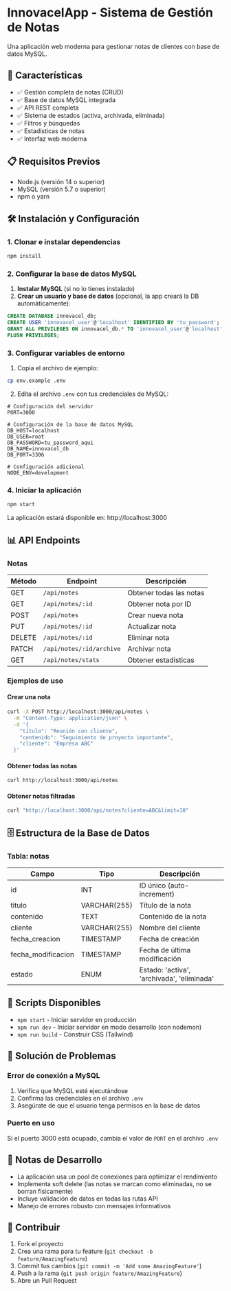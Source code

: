 # InnovacelApp - Sistema de Gestión de Notas

Una aplicación web moderna para gestionar notas de clientes con base de datos MySQL.

## 🚀 Características

- ✅ Gestión completa de notas (CRUD)
- ✅ Base de datos MySQL integrada
- ✅ API REST completa
- ✅ Sistema de estados (activa, archivada, eliminada)
- ✅ Filtros y búsquedas
- ✅ Estadísticas de notas
- ✅ Interfaz web moderna

## 📋 Requisitos Previos

- Node.js (versión 14 o superior)
- MySQL (versión 5.7 o superior)
- npm o yarn

## 🛠️ Instalación y Configuración

### 1. Clonar e instalar dependencias

```bash
npm install
```

### 2. Configurar la base de datos MySQL

1. **Instalar MySQL** (si no lo tienes instalado)
2. **Crear un usuario y base de datos** (opcional, la app creará la DB automáticamente):

```sql
CREATE DATABASE innovacel_db;
CREATE USER 'innovacel_user'@'localhost' IDENTIFIED BY 'tu_password';
GRANT ALL PRIVILEGES ON innovacel_db.* TO 'innovacel_user'@'localhost';
FLUSH PRIVILEGES;
```

### 3. Configurar variables de entorno

1. Copia el archivo de ejemplo:
```bash
cp env.example .env
```

2. Edita el archivo `.env` con tus credenciales de MySQL:
```env
# Configuración del servidor
PORT=3000

# Configuración de la base de datos MySQL
DB_HOST=localhost
DB_USER=root
DB_PASSWORD=tu_password_aqui
DB_NAME=innovacel_db
DB_PORT=3306

# Configuración adicional
NODE_ENV=development
```

### 4. Iniciar la aplicación

```bash
npm start
```

La aplicación estará disponible en: http://localhost:3000

## 📊 API Endpoints

### Notas

| Método | Endpoint | Descripción |
|--------|----------|-------------|
| GET | `/api/notes` | Obtener todas las notas |
| GET | `/api/notes/:id` | Obtener nota por ID |
| POST | `/api/notes` | Crear nueva nota |
| PUT | `/api/notes/:id` | Actualizar nota |
| DELETE | `/api/notes/:id` | Eliminar nota |
| PATCH | `/api/notes/:id/archive` | Archivar nota |
| GET | `/api/notes/stats` | Obtener estadísticas |

### Ejemplos de uso

#### Crear una nota
```bash
curl -X POST http://localhost:3000/api/notes \
  -H "Content-Type: application/json" \
  -d '{
    "titulo": "Reunión con cliente",
    "contenido": "Seguimiento de proyecto importante",
    "cliente": "Empresa ABC"
  }'
```

#### Obtener todas las notas
```bash
curl http://localhost:3000/api/notes
```

#### Obtener notas filtradas
```bash
curl "http://localhost:3000/api/notes?cliente=ABC&limit=10"
```

## 🗄️ Estructura de la Base de Datos

### Tabla: notas

| Campo | Tipo | Descripción |
|-------|------|-------------|
| id | INT | ID único (auto-increment) |
| titulo | VARCHAR(255) | Título de la nota |
| contenido | TEXT | Contenido de la nota |
| cliente | VARCHAR(255) | Nombre del cliente |
| fecha_creacion | TIMESTAMP | Fecha de creación |
| fecha_modificacion | TIMESTAMP | Fecha de última modificación |
| estado | ENUM | Estado: 'activa', 'archivada', 'eliminada' |

## 🔧 Scripts Disponibles

- `npm start` - Iniciar servidor en producción
- `npm run dev` - Iniciar servidor en modo desarrollo (con nodemon)
- `npm run build` - Construir CSS (Tailwind)

## 🐛 Solución de Problemas

### Error de conexión a MySQL
1. Verifica que MySQL esté ejecutándose
2. Confirma las credenciales en el archivo `.env`
3. Asegúrate de que el usuario tenga permisos en la base de datos

### Puerto en uso
Si el puerto 3000 está ocupado, cambia el valor de `PORT` en el archivo `.env`

## 📝 Notas de Desarrollo

- La aplicación usa un pool de conexiones para optimizar el rendimiento
- Implementa soft delete (las notas se marcan como eliminadas, no se borran físicamente)
- Incluye validación de datos en todas las rutas API
- Manejo de errores robusto con mensajes informativos

## 🤝 Contribuir

1. Fork el proyecto
2. Crea una rama para tu feature (`git checkout -b feature/AmazingFeature`)
3. Commit tus cambios (`git commit -m 'Add some AmazingFeature'`)
4. Push a la rama (`git push origin feature/AmazingFeature`)
5. Abre un Pull Request

